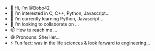 - 👋 Hi, I’m @Bobo42
- 👀 I’m interested in C, C++, Python, Javascript...
- 🌱 I’m currently learning Python, Javascript...
- 💞️ I’m looking to collaborate on ...
- 📫 How to reach me ...
- 😄 Pronouns: She/Her...
- ⚡ Fun fact: was in the life sciences & look forward to engineering...

<!---
Bobo42/Bobo42 is a ✨ special ✨ repository because its `README.md` (this file) appears on your GitHub profile.
You can click the Preview link to take a look at your changes.
--->
